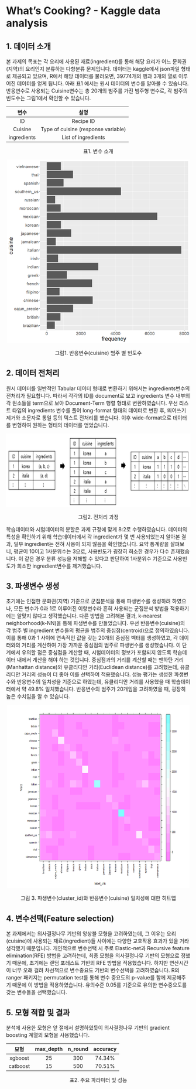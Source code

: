 ﻿# What’s Cooking? - Kaggle data analysis

## 1. 데이터 소개

본 과제의 목표는 각 요리에 사용된 재료(ingredient)를 통해 해당 요리가 어느 문화권(지역)의 요리인지 분류하는 다항분류 문제입니다. 데이터는 kaggle에서 json파일 형태로 제공되고 있으며, R에서 해당 데이터를 불러오면, 39774개의 행과 3개의 열로 이루어진 데이터를 얻게 됩니다. 아래 표1 에서는 원시 데이터의 변수를 알아볼 수 있습니다. 반응변수로 사용되는 Cuisine변수는 총 20개의 범주를 가진 범주형 변수로, 각 범주의 빈도수는 그림1에서 확인할 수 있습니다. 

<div align="center">

|**변수**|**설명**|
| :-: | :-: |
|ID|Recipe ID|
|Cuisine|Type of cuisine (response variable)|
|ingredients|List of ingredients|
</div>
<div align="center">

표1. 변수 소개
</div>

<p align="center"><img src="./plots/A001.png" width="500" height="500"></p>
<div align="center">

그림1. 반응변수(cuisine) 범주 별 빈도수
</div>

## 2. 데이터 전처리

원시 데이터를 일반적인 Tabular 데이터 형태로 변환하기 위해서는 ingredients변수의 전처리가 필요합니다. 따라서 각각의 ID를 document로 보고 ingredients 변수 내부의 각 원소들을 term으로 보아 Document-Term 행렬 형태로 변환하였습니다. 우선 리스트 타입의 ingredients 변수를 풀어 long-format 형태의 데이터로 변환 후, 띄어쓰기 제거와 소문자로 통일 등의 텍스트 전처리를 했습니다. 이후 wide-format으로 데이터를 변형하여 원하는 형태의 데이터를 얻었습니다. 

<p align="center"><img src="./plots/A002.png" width="700" height="200"></p>
<div align="center">

그림2. 전처리 과정
</div>

학습데이터와 시험데이터의 분할은 과제 규정에 맞게 8:2로 수행하였습니다. 데이터의 특성을 확인하기 위해 학습데이터에서 각 ingredient가 몇 번 사용되었는지 알아본 결과, 일부 ingredient는 전혀 사용이 되지 않음을 확인했습니다. 요약 통계량을 살펴보니, 평균이 10이고 1사분위수는 3으로, 사용빈도가 굉장히 희소한 경우가 다수 존재했습니다. 이 같은 경우 분류 성능을 저해할 수 있다고 판단하여 1사분위수 기준으로 사용빈도가 희소한 ingredient변수를 제거했습니다. 



## 3. 파생변수 생성

초기에는 인접한 문화권(지역) 기준으로 군집분석을 통해 파생변수를 생성하려 하였으나, 모든 변수가 0과 1로 이루어진 이항변수라 흔히 사용되는 군집분석 방법을 적용하기에는 알맞지 않다고 생각했습니다. 다른 방법을 고려해본 결과, k-nearest neighborhood(k-NN)을 통해 파생변수를 만들었습니다. 우선 반응변수(cuisine)의 각 범주 별 ingredient 변수들의 평균을 범주의 중심점(centroid)으로 정의하였습니다. 이를 통해 0과 1 사이에 연속적인 값을 갖는 20개의 중심점 벡터를 생성하였고, 각 데이터와의 거리를 계산하여 가장 가까운 중심점의 범주로 파생변수를 생성했습니다. 이 단계에서 유의할 점은 중심점을 계산할 때, 시험데이터의 정보가 포함되지 않도록 학습데이터 내에서 계산을 해야 하는 것입니다. 중심점과의 거리를 계산할 때는 맨하탄 거리(Manhattan distance)와 유클리디안 거리(Euclidean distance)를 고려했는데, 유클리디안 거리의 성능이 더 좋아 이를 선택하여 적용했습니다. 성능 평가는 생성한 파생변수와 반응변수의 일치성을 기준으로 하였는데, 유클리디안 거리를 사용했을 때 학습데이터에서 약 49.8% 일치했습니다. 반응변수의 범주가 20개임을 고려하였을 때, 굉장히 높은 수치임을 알 수 있습니다. 

<p align="center"><img src="./plots/A003.png" width="500" height="500"></p>
<div align="center">

그림  3. 파생변수(cluster_id)와 반응변수(cuisine) 일치성에 대한 히트맵
</div>

## 4. 변수선택(Feature selection)

본 과제에서는 의사결정나무 기반의 앙상블 모형을 고려하였는데, 그 이유는 요리(cuisine)에 사용되는 재료(ingredient)들 사이에는 다양한 교호작용 효과가 있을 거라 생각했기 때문입니다. 개인적으로 변수선택 시 주로 Elastic-net과 Recursive feature elimination(RFE) 방법을 고려하는데, 최종 모형을 의사결정나무 기반의 모형으로 정했기 때문에, 초기에는 랜덤 포레스트 기반의 RFE 방법을 적용했습니다. 하지만 연산시간이 너무 오래 걸려 차선책으로 변수중요도 기반의 변수선택을 고려하였습니다. R의 ranger 패키지는 permutation test를 통해 변수 중요도의 p-value를 함께 제공해주기 때문에 이 방법을 적용하였습니다. 유의수준 0.05를 기준으로 유의한 변수중요도를 갖는 변수들을 선택했습니다.


## 5. 모형 적합 및 결과

분석에 사용한 모형은 앞 절에서 설명하였듯이 의사결정나무 기반의 gradient boosting 계열의 모형을 사용했습니다. 
<div align="center">

|**모형**|**max_depth**|**n_round**|**accuracy**|
| :-: | :-: | :-: | :-: |
|xgboost|25|300|74.34%|
|catboost|15|500|70.51%|
</div>
<div align="center">

표2. 주요 파라미터 및 성능
</div>